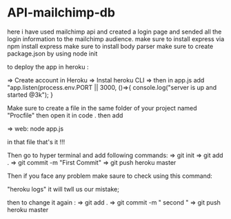# API-mailchimp-db
here i have used mailchimp api and created a login page and sended all the login information to the mailchimp audience.
make sure to install express via npm install express
make sure to install body parser
make sure to create package.json by using node init

to deploy the app in heroku :

=> Create account in Heroku 
=> Instal heroku CLI
=> then in app.js add "app.listen(process.env.PORT || 3000, ()=>{
console.log("server is up and started @3k");
}

Make sure to create a file in the same folder of your project named "Procfile" then open it in code . then add

=> web: node app.js

in that file that's it !!!

Then go to hyper terminal and add following commands:
=> git init
=> git add .
=> git commit -m "First Commit"
=> git push heroku master

Then if you face any problem make saure to check using this command:

"heroku logs" it will twll us our mistake;

then to change it again :
=> git add .
=> git commit -m " second "
=> git push heroku master
